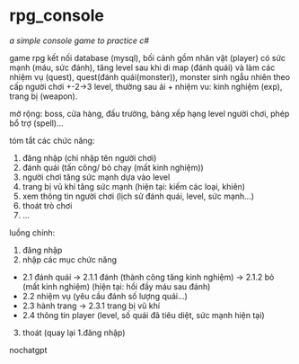 # rpg_console
*a simple console game to practice c#*

game rpg kết nối database (mysql), 
bối cảnh gồm nhân vật (player) có sức mạnh (máu, sức đánh), tăng level sau khi di map (đánh quái) và làm các nhiệm vụ (quest), 
quest(đánh quái(monster)), monster sinh ngẫu nhiên theo cấp người chơi +-2->3 level,
thưởng sau ải + nhiệm vu: kinh nghiệm (exp), trang bị (weapon).

mở rộng: boss, cửa hàng, đấu trường, bảng xếp hạng level người chơi, phép bổ trợ (spell)...

tóm tắt các chức năng:
1. đăng nhập (chỉ nhập tên người chơi)
2. đánh quái (tấn công/ bỏ chạy (mất kinh nghiệm))
3. người chơi tăng sức mạnh dựa vào level
4. trang bị vũ khí tăng sức mạnh (hiện tại: kiếm các loại, khiên)
5. xem thông tin người chơi (lịch sử đánh quái, level, sức mạnh...)
6. thoát trò chơi
7. ...

luồng chính:
1. đăng nhập 
2. nhập các mục chức năng
+ 2.1 đánh quái -> 2.1.1 đánh (thành công tăng kinh nghiệm) -> 2.1.2 bỏ (mất kinh nghiệm) (hiện tại: hồi đầy máu sau đánh)
+ 2.2 nhiệm vụ (yêu cầu đánh số lượng quái...)
+ 2.3 hành trang -> 2.3.1 trang bị vũ khí
+ 2.4 thông tin player (level, số quái đã tiêu diệt, sức mạnh hiện tại)
3. thoát (quay lại 1.đăng nhập)

nochatgpt
